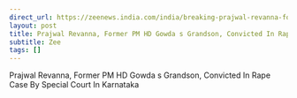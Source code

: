 ```yaml
---
direct_url: https://zeenews.india.com/india/breaking-prajwal-revanna-former-pm-hd-gowdas-grandson-convicted-in-rape-case-by-special-court-in-karnataka-2939877.html
layout: post
title: Prajwal Revanna, Former PM HD Gowda s Grandson, Convicted In Rape Case By Special Court In Karnataka
subtitle: Zee
tags: []
---
```


Prajwal Revanna, Former PM HD Gowda s Grandson, Convicted In Rape Case By Special Court In Karnataka
